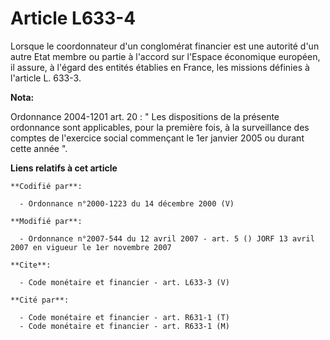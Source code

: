 # Article L633-4

Lorsque le coordonnateur d'un conglomérat financier est une autorité d'un autre Etat membre ou partie à l'accord sur l'Espace
économique européen, il assure, à l'égard des entités établies en France, les missions définies à l'article L. 633-3.

**Nota:**

Ordonnance 2004-1201 art. 20 : " Les dispositions de la présente ordonnance sont applicables, pour la première fois, à la
surveillance des comptes de l'exercice social commençant le 1er janvier 2005 ou durant cette année ".

**Liens relatifs à cet article**

	**Codifié par**:

	  - Ordonnance n°2000-1223 du 14 décembre 2000 (V)

	**Modifié par**:

	  - Ordonnance n°2007-544 du 12 avril 2007 - art. 5 () JORF 13 avril 2007 en vigueur le 1er novembre 2007

	**Cite**:

	  - Code monétaire et financier - art. L633-3 (V)

	**Cité par**:

	  - Code monétaire et financier - art. R631-1 (T)
	  - Code monétaire et financier - art. R633-1 (M)
